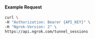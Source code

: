 
#### Example Request
```bash
curl \
-H "Authorization: Bearer {API_KEY}" \
-H "Ngrok-Version: 2" \
https://api.ngrok.com/tunnel_sessions
